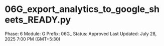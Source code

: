 # 06G_export_analytics_to_google_sheets_READY.py

Phase: 6
Module: G
Prefix: 06G_
Status: Approved
Last Updated: July 28, 2025 7:00 PM (GMT+5:30)
